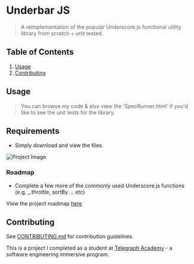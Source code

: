 # Underbar JS

> A reimplementation of the popular Underscore.js functional utility library from scratch + unit tested.


## Table of Contents

1. [Usage](#Usage)
1. [Contributing](#contributing)

## Usage

> You can browse my code & also view the 'SpecRunner.html' if you'd like to see the unit tests for the library.

## Requirements

- Simply download and view the files.

![Project Image](http://i.imgur.com/p4hlOAy.png)

### Roadmap
 - Complete a few more of the commonly used Underscore.js functions (e.g, _.throttle, sortBy ... etc)


View the project roadmap [here](https://github.com/cliffordfajardo/underbar/issues)


## Contributing

See [CONTRIBUTING.md](CONTRIBUTING.md) for contribution guidelines.







This is a project I completed as a student at [Telegraph Academy](http://telegraphacademy.com) - a software engineering immersive program.

